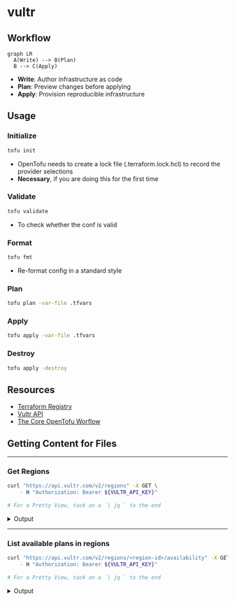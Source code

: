 # vultr

## Workflow
```mermaid
graph LR
  A(Write) --> B(Plan)
  B --> C(Apply)
```

- **Write**: Author infrastructure as code
- **Plan**: Preview changes before applying
- **Apply**: Provision reproducible infrastructure

## Usage
### Initialize
```bash
tofu init
```
- OpenTofu needs to create a lock file (.terraform.lock.hcl) to record the provider selections
- **Necessary**, if you are doing this for the first time

### Validate
```bash
tofu validate
```
- To check whether the conf is valid

### Format
```bash
tofu fmt
```
- Re-format config in a standard style

### Plan
```bash
tofu plan -var-file .tfvars
```

### Apply
```bash
tofu apply -var-file .tfvars
```

### Destroy
```bash
tofu apply -destroy 
```


## Resources
- [Terraform Registry](https://registry.terraform.io/providers/vultr/vultr/latest/docs/resources/instance#import)
- [Vultr API](https://www.vultr.com/api/)
- [The Core OpenTofu Worflow](https://opentofu.org/docs/intro/core-workflow)

## Getting Content for Files

---

### Get Regions
```sh
curl "https://api.vultr.com/v2/regions" -X GET \
    - H "Authorization: Bearer ${VULTR_API_KEY}"
    
# For a Pretty View, tack on a `| jq ` to the end
```

<details>
<Summary> Output</Summary>
```txt
{
  "regions": [
    {
      "id": "ams",
      "city": "Amsterdam",
      "country": "NL",
      "continent": "Europe",
      "options": [
        "ddos_protection",
        "block_storage_storage_opt",
        "block_storage_high_perf",
        "load_balancers",
        "kubernetes"
      ]
    },
    ...
    ],
    ....
}
```
</details>

---

### List available plans in regions
```sh
curl "https://api.vultr.com/v2/regions/<region-id>/availability" -X GET \
    - H "Authorization: Bearer ${VULTR_API_KEY}"
    
# For a Pretty View, tack on a `| jq ` to the end
```

<details>
<Summary> Output</Summary>
```txt
{
  "available_plans": [
    "vbm-4c-32gb",
    "vbm-6c-32gb",
    "vc2-1c-1gb",
    "vc2-1c-2gb",
    "vc2-2c-2gb",
    "vc2-2c-4gb",
    "vc2-4c-8gb",
    ...
    ]
}
```
</details>
